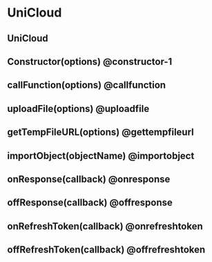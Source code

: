 # UniCloud

## UniCloud

<!-- UTSUNICLOUDAPIJSON.uniCloud_props.description -->

<!-- UTSUNICLOUDAPIJSON.uniCloud_props.param -->

<!-- UTSUNICLOUDAPIJSON.uniCloud_props.returnValue -->

<!-- UTSUNICLOUDAPIJSON.uniCloud_props.compatibility -->

<!-- UTSUNICLOUDAPIJSON.uniCloud_props.tutorial -->

## Constructor(options) @constructor-1

<!-- UTSUNICLOUDAPIJSON.Constructor.description -->

<!-- UTSUNICLOUDAPIJSON.Constructor.param -->

<!-- UTSUNICLOUDAPIJSON.Constructor.returnValue -->

<!-- UTSUNICLOUDAPIJSON.Constructor.compatibility -->

<!-- UTSUNICLOUDAPIJSON.Constructor.tutorial -->

## callFunction(options) @callfunction

<!-- UTSUNICLOUDAPIJSON.callFunction.description -->

<!-- UTSUNICLOUDAPIJSON.callFunction.param -->

<!-- UTSUNICLOUDAPIJSON.callFunction.returnValue -->

<!-- UTSUNICLOUDAPIJSON.callFunction.compatibility -->

<!-- UTSUNICLOUDAPIJSON.callFunction.tutorial -->

## uploadFile(options) @uploadfile

<!-- UTSUNICLOUDAPIJSON.uploadFile.description -->

<!-- UTSUNICLOUDAPIJSON.uploadFile.param -->

<!-- UTSUNICLOUDAPIJSON.uploadFile.returnValue -->

<!-- UTSUNICLOUDAPIJSON.uploadFile.compatibility -->

<!-- UTSUNICLOUDAPIJSON.uploadFile.tutorial -->

## getTempFileURL(options) @gettempfileurl

<!-- UTSUNICLOUDAPIJSON.getTempFileURL.description -->

<!-- UTSUNICLOUDAPIJSON.getTempFileURL.param -->

<!-- UTSUNICLOUDAPIJSON.getTempFileURL.returnValue -->

<!-- UTSUNICLOUDAPIJSON.getTempFileURL.compatibility -->

<!-- UTSUNICLOUDAPIJSON.getTempFileURL.tutorial -->

## importObject(objectName) @importobject

<!-- UTSUNICLOUDAPIJSON.importObject.description -->

<!-- UTSUNICLOUDAPIJSON.importObject.param -->

<!-- UTSUNICLOUDAPIJSON.importObject.returnValue -->

<!-- UTSUNICLOUDAPIJSON.importObject.compatibility -->

<!-- UTSUNICLOUDAPIJSON.importObject.tutorial -->

## onResponse(callback) @onresponse

<!-- UTSUNICLOUDAPIJSON.onResponse.description -->

<!-- UTSUNICLOUDAPIJSON.onResponse.param -->

<!-- UTSUNICLOUDAPIJSON.onResponse.returnValue -->

<!-- UTSUNICLOUDAPIJSON.onResponse.compatibility -->

<!-- UTSUNICLOUDAPIJSON.onResponse.tutorial -->

## offResponse(callback) @offresponse

<!-- UTSUNICLOUDAPIJSON.offResponse.description -->

<!-- UTSUNICLOUDAPIJSON.offResponse.param -->

<!-- UTSUNICLOUDAPIJSON.offResponse.returnValue -->

<!-- UTSUNICLOUDAPIJSON.offResponse.compatibility -->

<!-- UTSUNICLOUDAPIJSON.offResponse.tutorial -->

## onRefreshToken(callback) @onrefreshtoken

<!-- UTSUNICLOUDAPIJSON.onRefreshToken.description -->

<!-- UTSUNICLOUDAPIJSON.onRefreshToken.param -->

<!-- UTSUNICLOUDAPIJSON.onRefreshToken.returnValue -->

<!-- UTSUNICLOUDAPIJSON.onRefreshToken.compatibility -->

<!-- UTSUNICLOUDAPIJSON.onRefreshToken.tutorial -->

## offRefreshToken(callback) @offrefreshtoken

<!-- UTSUNICLOUDAPIJSON.offRefreshToken.description -->

<!-- UTSUNICLOUDAPIJSON.offRefreshToken.param -->

<!-- UTSUNICLOUDAPIJSON.offRefreshToken.returnValue -->

<!-- UTSUNICLOUDAPIJSON.offRefreshToken.compatibility -->

<!-- UTSUNICLOUDAPIJSON.offRefreshToken.tutorial -->